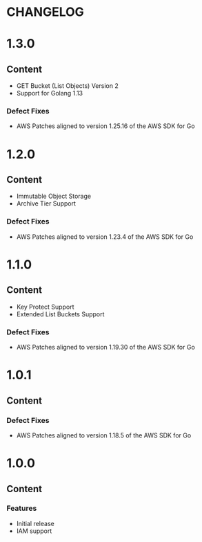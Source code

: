 # CHANGELOG

# 1.3.0
## Content
* GET Bucket (List Objects) Version 2
* Support for Golang 1.13
### Defect Fixes
* AWS Patches aligned to version 1.25.16 of the AWS SDK for Go

# 1.2.0
## Content
* Immutable Object Storage
* Archive Tier Support
### Defect Fixes
* AWS Patches aligned to version 1.23.4 of the AWS SDK for Go

# 1.1.0
## Content
* Key Protect Support
* Extended List Buckets Support
### Defect Fixes
* AWS Patches aligned to version 1.19.30 of the AWS SDK for Go

# 1.0.1
## Content
### Defect Fixes
* AWS Patches aligned to version 1.18.5 of the AWS SDK for Go

# 1.0.0
## Content
### Features
* Initial release
* IAM support

